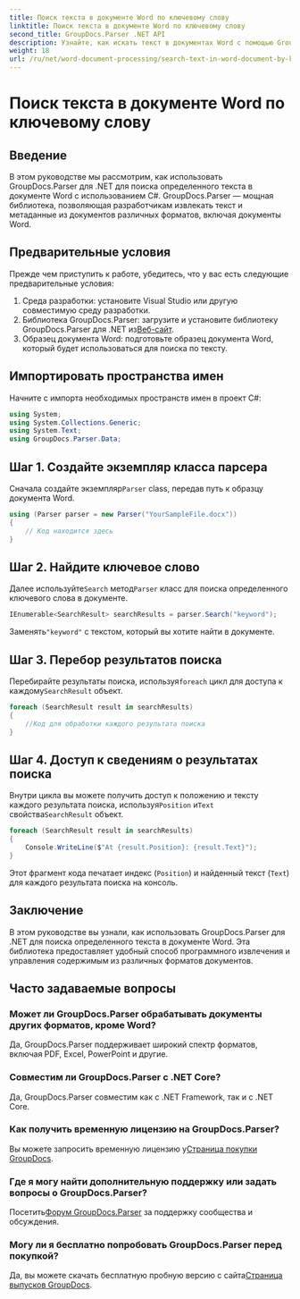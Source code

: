 ```yaml
---
title: Поиск текста в документе Word по ключевому слову
linktitle: Поиск текста в документе Word по ключевому слову
second_title: GroupDocs.Parser .NET API
description: Узнайте, как искать текст в документах Word с помощью GroupDocs.Parser для .NET. Эффективно извлекайте конкретные ключевые слова.
weight: 18
url: /ru/net/word-document-processing/search-text-in-word-document-by-keyword/
---
```


# Поиск текста в документе Word по ключевому слову

## Введение
В этом руководстве мы рассмотрим, как использовать GroupDocs.Parser для .NET для поиска определенного текста в документе Word с использованием C#. GroupDocs.Parser — мощная библиотека, позволяющая разработчикам извлекать текст и метаданные из документов различных форматов, включая документы Word.
## Предварительные условия
Прежде чем приступить к работе, убедитесь, что у вас есть следующие предварительные условия:
1. Среда разработки: установите Visual Studio или другую совместимую среду разработки.
2.  Библиотека GroupDocs.Parser: загрузите и установите библиотеку GroupDocs.Parser для .NET из[Веб-сайт](https://releases.groupdocs.com/parser/net/).
3. Образец документа Word: подготовьте образец документа Word, который будет использоваться для поиска по тексту.

## Импортировать пространства имен
Начните с импорта необходимых пространств имен в проект C#:
```csharp
using System;
using System.Collections.Generic;
using System.Text;
using GroupDocs.Parser.Data;
```
## Шаг 1. Создайте экземпляр класса парсера
 Сначала создайте экземпляр`Parser` class, передав путь к образцу документа Word.
```csharp
using (Parser parser = new Parser("YourSampleFile.docx"))
{
    // Код находится здесь
}
```
## Шаг 2. Найдите ключевое слово
 Далее используйте`Search` метод`Parser` класс для поиска определенного ключевого слова в документе.
```csharp
IEnumerable<SearchResult> searchResults = parser.Search("keyword");
```
 Заменять`"keyword"` с текстом, который вы хотите найти в документе.
## Шаг 3. Перебор результатов поиска
 Перебирайте результаты поиска, используя`foreach` цикл для доступа к каждому`SearchResult` объект.
```csharp
foreach (SearchResult result in searchResults)
{
    //Код для обработки каждого результата поиска
}
```
## Шаг 4. Доступ к сведениям о результатах поиска
 Внутри цикла вы можете получить доступ к положению и тексту каждого результата поиска, используя`Position` и`Text` свойства`SearchResult` объект.
```csharp
foreach (SearchResult result in searchResults)
{
    Console.WriteLine($"At {result.Position}: {result.Text}");
}
```
Этот фрагмент кода печатает индекс (`Position`) и найденный текст (`Text`) для каждого результата поиска на консоль.

## Заключение
В этом руководстве вы узнали, как использовать GroupDocs.Parser для .NET для поиска определенного текста в документе Word. Эта библиотека предоставляет удобный способ программного извлечения и управления содержимым из различных форматов документов.

## Часто задаваемые вопросы
### Может ли GroupDocs.Parser обрабатывать документы других форматов, кроме Word?
Да, GroupDocs.Parser поддерживает широкий спектр форматов, включая PDF, Excel, PowerPoint и другие.
### Совместим ли GroupDocs.Parser с .NET Core?
Да, GroupDocs.Parser совместим как с .NET Framework, так и с .NET Core.
### Как получить временную лицензию на GroupDocs.Parser?
 Вы можете запросить временную лицензию у[Страница покупки GroupDocs](https://purchase.groupdocs.com/temporary-license/).
### Где я могу найти дополнительную поддержку или задать вопросы о GroupDocs.Parser?
 Посетить[Форум GroupDocs.Parser](https://forum.groupdocs.com/c/parser/17) за поддержку сообщества и обсуждения.
### Могу ли я бесплатно попробовать GroupDocs.Parser перед покупкой?
 Да, вы можете скачать бесплатную пробную версию с сайта[Страница выпусков GroupDocs](https://releases.groupdocs.com/).